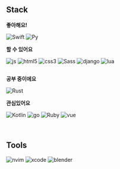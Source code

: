 ### 
## Stack


**좋아해요!**

![Swift](https://img.shields.io/badge/Swift-F95118?style=for-the-badge&logo=swift&logoColor=white)
![Py](https://img.shields.io/badge/Python-1969AA?style=for-the-badge&logo=python&logoColor=white)
![]()
![]()

**할 수 있어요**

![js](https://img.shields.io/badge/JavaScript-F4E677?style=for-the-badge&logo=JavaScript&logoColor=black)
![html5](https://img.shields.io/badge/HTML5-E28A71?style=for-the-badge&logo=html5&logoColor=black)
![css3](https://img.shields.io/badge/CSS3-5A8FB5?style=for-the-badge&logo=css3&logoColor=black)
![Sass](https://img.shields.io/badge/Sass-CC6699?style=for-the-badge&logo=sass&logoColor=white)
![django](https://img.shields.io/badge/Django-092E20?style=for-the-badge&logo=django&logoColor=white)
![lua](https://img.shields.io/badge/Lua-2C2D72?style=for-the-badge&logo=lua&logoColor=white)


![]()


**공부 중이에요**

![Rust](https://img.shields.io/badge/Rust-000000?style=for-the-badge&logo=rust&logoColor=white)
![]()

**관심있어요**

![Kotlin](https://img.shields.io/badge/Kotlin-7F52FF?&style=for-the-badge&logo=kotlin&logoColor=white)
![go](https://img.shields.io/badge/Go-00ADD8?style=for-the-badge&logo=go&logoColor=white)
![Ruby](https://img.shields.io/badge/Ruby-CC342D?style=for-the-badge&logo=ruby&logoColor=white)
![vue](https://img.shields.io/badge/Vue.js-35495E?style=for-the-badge&logo=vue.js&logoColor=4FC08D)

![]()
![]()



## Tools

![nvim](https://img.shields.io/badge/NeoVim-%2357A143.svg?&style=for-the-badge&logo=neovim&logoColor=white)
![xcode](https://img.shields.io/badge/Xcode-007ACC?style=for-the-badge&logo=Xcode&logoColor=white)
![blender](https://img.shields.io/badge/blender-%23F5792A.svg?style=for-the-badge&logo=blender&logoColor=white)

![]()

<!--
**isemae/isemae** is a ✨ _special_ ✨ repository because its `README.md` (this file) appears on your GitHub profile.

Here are some ideas to get you started:

- 🔭 I’m currently working on ...
- 🌱 I’m currently learning ...
- 👯 I’m looking to collaborate on ...
- 🤔 I’m looking for help with ...
- 💬 Ask me about ...
- 📫 How to reach me: ...
- 😄 Pronouns: ...
- ⚡ Fun fact: ...
-->
